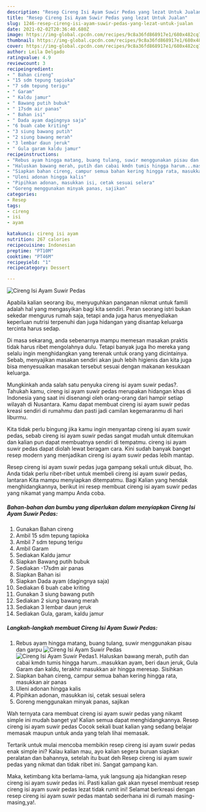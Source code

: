 ```yaml
---
description: "Resep Cireng Isi Ayam Suwir Pedas yang lezat Untuk Jualan"
title: "Resep Cireng Isi Ayam Suwir Pedas yang lezat Untuk Jualan"
slug: 1246-resep-cireng-isi-ayam-suwir-pedas-yang-lezat-untuk-jualan
date: 2021-02-02T20:36:40.680Z
image: https://img-global.cpcdn.com/recipes/9c8a36fd868917e1/680x482cq70/cireng-isi-ayam-suwir-pedas-foto-resep-utama.jpg
thumbnail: https://img-global.cpcdn.com/recipes/9c8a36fd868917e1/680x482cq70/cireng-isi-ayam-suwir-pedas-foto-resep-utama.jpg
cover: https://img-global.cpcdn.com/recipes/9c8a36fd868917e1/680x482cq70/cireng-isi-ayam-suwir-pedas-foto-resep-utama.jpg
author: Leila Delgado
ratingvalue: 4.9
reviewcount: 3
recipeingredient:
- " Bahan cireng"
- "15 sdm tepung tapioka"
- "7 sdm tepung terigu"
- " Garam"
- " Kaldu jamur"
- " Bawang putih bubuk"
- " 17sdm air panas"
- " Bahan isi"
- " Dada ayam dagingnya saja"
- "6 buah cabe kriting"
- "3 siung bawang putih"
- "2 siung bawang merah"
- "3 lembar daun jeruk"
- " Gula garam kaldu jamur"
recipeinstructions:
- "Rebus ayam hingga matang, buang tulang, suwir menggunakan pisau dan garpu"
- "Haluskan bawang merah, putih dan cabai kmdn tumis hingga harum...masukkan ayam, beri daun jeruk, Gula Garam dan kaldu, terakhir masukkan air hingga meresap. Sisihkan"
- "Siapkan bahan cireng, campur semua bahan kering hingga rata, masukkan air panas"
- "Uleni adonan hingga kalis"
- "Pipihkan adonan, masukkan isi, cetak sesuai selera"
- "Goreng menggunakan minyak panas, sajikan"
categories:
- Resep
tags:
- cireng
- isi
- ayam

katakunci: cireng isi ayam 
nutrition: 267 calories
recipecuisine: Indonesian
preptime: "PT10M"
cooktime: "PT46M"
recipeyield: "1"
recipecategory: Dessert

---
```



![Cireng Isi Ayam Suwir Pedas](https://img-global.cpcdn.com/recipes/9c8a36fd868917e1/680x482cq70/cireng-isi-ayam-suwir-pedas-foto-resep-utama.jpg)

Apabila kalian seorang ibu, menyuguhkan panganan nikmat untuk famili adalah hal yang mengasyikan bagi kita sendiri. Peran seorang istri bukan sekedar mengurus rumah saja, tetapi anda juga harus menyediakan keperluan nutrisi terpenuhi dan juga hidangan yang disantap keluarga tercinta harus sedap.

Di masa  sekarang, anda sebenarnya mampu memesan masakan praktis tidak harus ribet mengolahnya dulu. Tetapi banyak juga lho mereka yang selalu ingin menghidangkan yang terenak untuk orang yang dicintainya. Sebab, menyajikan masakan sendiri akan jauh lebih higienis dan kita juga bisa menyesuaikan masakan tersebut sesuai dengan makanan kesukaan keluarga. 



Mungkinkah anda salah satu penyuka cireng isi ayam suwir pedas?. Tahukah kamu, cireng isi ayam suwir pedas merupakan hidangan khas di Indonesia yang saat ini disenangi oleh orang-orang dari hampir setiap wilayah di Nusantara. Kamu dapat membuat cireng isi ayam suwir pedas kreasi sendiri di rumahmu dan pasti jadi camilan kegemaranmu di hari liburmu.

Kita tidak perlu bingung jika kamu ingin menyantap cireng isi ayam suwir pedas, sebab cireng isi ayam suwir pedas sangat mudah untuk ditemukan dan kalian pun dapat membuatnya sendiri di tempatmu. cireng isi ayam suwir pedas dapat diolah lewat beragam cara. Kini sudah banyak banget resep modern yang menjadikan cireng isi ayam suwir pedas lebih mantap.

Resep cireng isi ayam suwir pedas juga gampang sekali untuk dibuat, lho. Anda tidak perlu ribet-ribet untuk membeli cireng isi ayam suwir pedas, lantaran Kita mampu menyiapkan ditempatmu. Bagi Kalian yang hendak menghidangkannya, berikut ini resep membuat cireng isi ayam suwir pedas yang nikamat yang mampu Anda coba.

<!--inarticleads1-->

##### Bahan-bahan dan bumbu yang diperlukan dalam menyiapkan Cireng Isi Ayam Suwir Pedas:

1. Gunakan  Bahan cireng
1. Ambil 15 sdm tepung tapioka
1. Ambil 7 sdm tepung terigu
1. Ambil  Garam
1. Sediakan  Kaldu jamur
1. Siapkan  Bawang putih bubuk
1. Sediakan  -17sdm air panas
1. Siapkan  Bahan isi
1. Siapkan  Dada ayam (dagingnya saja)
1. Sediakan 6 buah cabe kriting
1. Gunakan 3 siung bawang putih
1. Sediakan 2 siung bawang merah
1. Sediakan 3 lembar daun jeruk
1. Sediakan  Gula, garam, kaldu jamur




<!--inarticleads2-->

##### Langkah-langkah membuat Cireng Isi Ayam Suwir Pedas:

1. Rebus ayam hingga matang, buang tulang, suwir menggunakan pisau dan garpu
<img src="https://img-global.cpcdn.com/steps/ff31cfc59c22aa16/160x128cq70/cireng-isi-ayam-suwir-pedas-langkah-memasak-1-foto.jpg" alt="Cireng Isi Ayam Suwir Pedas"><img src="https://img-global.cpcdn.com/steps/0e8a9aaaf05fe83d/160x128cq70/cireng-isi-ayam-suwir-pedas-langkah-memasak-1-foto.jpg" alt="Cireng Isi Ayam Suwir Pedas">1. Haluskan bawang merah, putih dan cabai kmdn tumis hingga harum...masukkan ayam, beri daun jeruk, Gula Garam dan kaldu, terakhir masukkan air hingga meresap. Sisihkan
1. Siapkan bahan cireng, campur semua bahan kering hingga rata, masukkan air panas
1. Uleni adonan hingga kalis
1. Pipihkan adonan, masukkan isi, cetak sesuai selera
1. Goreng menggunakan minyak panas, sajikan




Wah ternyata cara membuat cireng isi ayam suwir pedas yang nikamt simple ini mudah banget ya! Kalian semua dapat menghidangkannya. Resep cireng isi ayam suwir pedas Cocok sekali buat kalian yang sedang belajar memasak maupun untuk anda yang telah lihai memasak.

Tertarik untuk mulai mencoba membikin resep cireng isi ayam suwir pedas enak simple ini? Kalau kalian mau, ayo kalian segera buruan siapkan peralatan dan bahannya, setelah itu buat deh Resep cireng isi ayam suwir pedas yang nikmat dan tidak ribet ini. Sangat gampang kan. 

Maka, ketimbang kita berlama-lama, yuk langsung aja hidangkan resep cireng isi ayam suwir pedas ini. Pasti kalian gak akan nyesel membuat resep cireng isi ayam suwir pedas lezat tidak rumit ini! Selamat berkreasi dengan resep cireng isi ayam suwir pedas mantab sederhana ini di rumah masing-masing,ya!.

